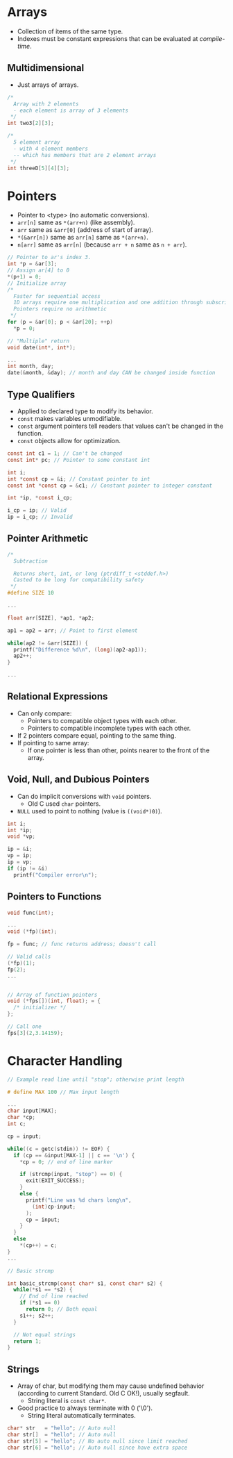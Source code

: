 <!--
  Author: NE- https://github.com/NE-
  Date: 2022 September 13
  Purpose: C Arrays and Pointers
-->

# Arrays
- Collection of items of the same type.
- Indexes must be constant expressions that can be evaluated at *compile-time*.

## Multidimensional
- Just arrays of arrays.
```c
/*
  Array with 2 elements
  - each element is array of 3 elements
 */
int two3[2][3];

/*
  5 element array
  - with 4 element members
  -- which has members that are 2 element arrays
 */
int threeD[5][4][3];
```

# Pointers
- Pointer to \<type\> (no automatic conversions).
- `arr[n]` same as `*(arr+n)` (like assembly).
- `arr` same as `&arr[0]` (address of start of array).
- `*(&arr[n])` same as `arr[n]` same as `*(arr+n)`.
- `n[arr]` same as `arr[n]` (because `arr + n` same as `n + arr`).
```c
// Pointer to ar's index 3.
int *p = &ar[3];
// Assign ar[4] to 0
*(p+1) = 0; 
// Initialize array
/*
  Faster for sequential access
  1D arrays require one multiplication and one addition through subscripts
  Pointers require no arithmetic
 */
for (p = &ar[0]; p < &ar[20]; ++p)
  *p = 0;

// "Multiple" return
void date(int*, int*);

...
int month, day;
date(&month, &day); // month and day CAN be changed inside function
```

## Type Qualifiers
- Applied to declared type to modify its behavior.
- `const` makes variables unmodifiable.
- `const` argument pointers tell readers that values can't be changed in the function.
- `const` objects allow for optimization.
```c
const int c1 = 1; // Can't be changed
const int* pc; // Pointer to some constant int

int i;
int *const cp = &i; // Constant pointer to int
const int *const cp = &c1; // Constant pointer to integer constant

int *ip, *const i_cp;

i_cp = ip; // Valid
ip = i_cp; // Invalid
```

## Pointer Arithmetic
```c
/*
  Subtraction

  Returns short, int, or long (ptrdiff_t <stddef.h>)
  Casted to be long for compatibility safety
 */
#define SIZE 10

...

float arr[SIZE], *ap1, *ap2;

ap1 = ap2 = arr; // Point to first element

while(ap2 != &arr[SIZE]) {
  printf("Difference %d\n", (long)(ap2-ap1));
  ap2++;
}

...
```

## Relational Expressions
- Can only compare:
  - Pointers to compatible object types with each other.
  - Pointers to compatible incomplete types with each other.
- If 2 pointers compare equal, pointing to the same thing.
- If pointing to same array:
  - If one pointer is less than other, points nearer to the front of the array.

## Void, Null, and Dubious Pointers
- Can do implicit conversions with `void` pointers.
  - Old C used `char` pointers.
- `NULL` used to point to nothing (value is `((void*)0)`).
```c
int i;
int *ip;
void *vp;

ip = &i;
vp = ip;
ip = vp;
if (ip != &i)
  printf("Compiler error\n");
```

## Pointers to Functions
```c
void func(int);

...
void (*fp)(int);

fp = func; // func returns address; doesn't call

// Valid calls
(*fp)(1);
fp(2);
...


// Array of function pointers
void (*fps[])(int, float); = {
  /* initializer */
};

// Call one
fps[3](2,3.14159);

```

# Character Handling
```c
// Example read line until "stop"; otherwise print length

# define MAX 100 // Max input length

...
char input[MAX];
char *cp;
int c;

cp = input;

while((c = getc(stdin)) != EOF) {
  if (cp == &input[MAX-1] || c == '\n') {
    *cp = 0; // end of line marker

    if (strcmp(input, "stop") == 0) {
      exit(EXIT_SUCCESS);
    }
    else {
      printf("Line was %d chars long\n",
        (int)cp-input;
      );
      cp = input;
    }
  }
  else
    *(cp++) = c;
}
...
```
```c
// Basic strcmp

int basic_strcmp(const char* s1, const char* s2) {
  while(*s1 == *s2) {
    // End of line reached
    if (*s1 == 0)
      return 0; // Both equal
    s1++; s2++;
  }

  // Not equal strings
  return 1;
}
```

## Strings
- Array of char, but modifying them may cause undefined behavior (according to current Standard. Old C OK!), usually segfault.
  - String literal is `const char*`.
- Good practice to always terminate with 0 ('\0').
  - String literal automatically terminates.
```c
char* str   = "hello"; // Auto null
char str[]  = "hello"; // Auto null
char str[5] = "hello"; // No auto null since limit reached
char str[6] = "hello"; // Auto null since have extra space

